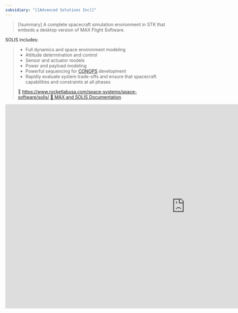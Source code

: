 ```yaml
---
subsidiary: "[[Advanced Solutions Inc]]"
---
```


>[!summary]
A complete spacecraft simulation environment in STK that embeds a desktop version of MAX Flight Software.
>
SOLIS includes:
>- Full dynamics and space environment modeling
>- Attitude determination and control
>- Sensor and actuator models
>- Power and payload modeling
>- Powerful sequencing for [CONOPS](https://en.wikipedia.org/wiki/Concept_of_operations) development
>- Rapidly evaluate system trade-offs and ensure that spacecraft capabilities and constraints at all phases
>
>🔗 https://www.rocketlabusa.com/space-systems/space-software/solis/
>[📄 MAX and SOLIS Documentation](https://max.rocketlabusa.com/docs#Welcome.md)

<iframe width="1128" height="644" src="https://www.youtube.com/embed/DxgVA5zfLIc" title="Introduction to SOLIS | ASI by Rocket Lab" frameborder="0" allow="accelerometer; autoplay; clipboard-write; encrypted-media; gyroscope; picture-in-picture; web-share" referrerpolicy="strict-origin-when-cross-origin" allowfullscreen></iframe>
